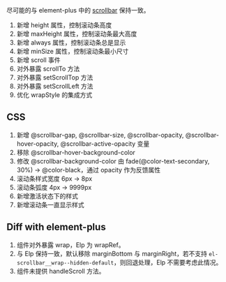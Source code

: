 尽可能的与 element-plus 中的 [scrollbar](https://element-plus.gitee.io/zh-CN/component/scrollbar.html) 保持一致。

1. 新增 height 属性，控制滚动条高度
1. 新增 maxHeight 属性，控制滚动条最大高度
1. 新增 always 属性，控制滚动条总是显示
1. 新增 minSize 属性，控制滚动条最小尺寸
1. 新增 scroll 事件
1. 对外暴露 scrollTo 方法
1. 对外暴露 setScrollTop 方法
1. 对外暴露 setScrollLeft 方法
1. 优化 wrapStyle 的集成方式

## CSS

1. 新增 @scrollbar-gap, @scrollbar-size, @scrollbar-opacity, @scrollbar-hover-opacity, @scrollbar-active-opacity 变量
1. 移除 @scrollbar-hover-background-color
1. 修改 @scrollbar-background-color 由 fade(@color-text-secondary, 30%) -> @color-black，通过 opacity 作为反馈属性
1. 滚动条样式宽度 6px -> 8px
1. 滚动条弧度 4px -> 9999px
1. 新增激活状态下的样式
1. 新增滚动条一直显示样式

## Diff with element-plus

1. 组件对外暴露 wrap，Elp 为 wrapRef。
1. 与 Elp 保持一致，默认移除 marginBottom 与 marginRight，若不支持 `el-scrollbar__wrap--hidden-default`，则回退处理，Elp 不需要考虑此情况。
1. 组件未提供 handleScroll 方法。
